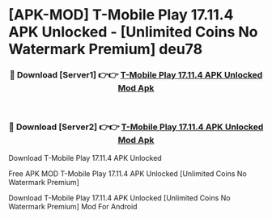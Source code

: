 # [APK-MOD] T-Mobile Play 17.11.4 APK Unlocked - [Unlimited Coins No Watermark Premium] deu78



<div align="center">
<h3>🔴 Download [Server1] 👉👉 <a href="https://momento.my/?title=T-Mobile_Play_17.11.4_APK_Unlocked">T-Mobile Play 17.11.4 APK Unlocked Mod Apk</a></h3><br>

<h3>🔴 Download [Server2] 👉👉 <a href="https://momento.my/?title=T-Mobile_Play_17.11.4_APK_Unlocked">T-Mobile Play 17.11.4 APK Unlocked Mod Apk</a></h3>
</div>



Download T-Mobile Play 17.11.4 APK Unlocked 

Free APK MOD T-Mobile Play 17.11.4 APK Unlocked [Unlimited Coins No Watermark Premium]

Download T-Mobile Play 17.11.4 APK Unlocked [Unlimited Coins No Watermark Premium] Mod For Android
